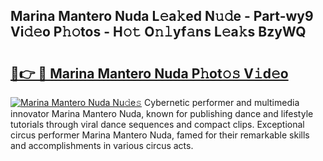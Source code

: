 ## Marina Mantero Nuda L𝚎a𝚔ed N𝚞𝚍e - Part-wy9 Vi𝚍𝚎o P𝚑𝚘tos - H𝚘𝚝 O𝚗𝚕yf𝚊ns L𝚎a𝚔s BzyWQ

# <h2><a href="http://kf7s29i.oniu.top/?m=Marina+Mantero+Nuda">🔗👉 🔴 Marina Mantero Nuda P𝚑ot𝚘𝚜 V𝚒d𝚎o</a></h2>

[![Marina Mantero Nuda Nu𝚍e𝚜](https://i.imgur.com/0qMVB7G.gif)](http://kf7s29i.oniu.top/?m=Marina+Mantero+Nuda)
Cybernetic performer and multimedia innovator Marina Mantero Nuda, known for publishing dance and lifestyle tutorials through viral dance sequences and compact clips. Exceptional circus performer Marina Mantero Nuda, famed for their remarkable skills and accomplishments in various circus acts.  
